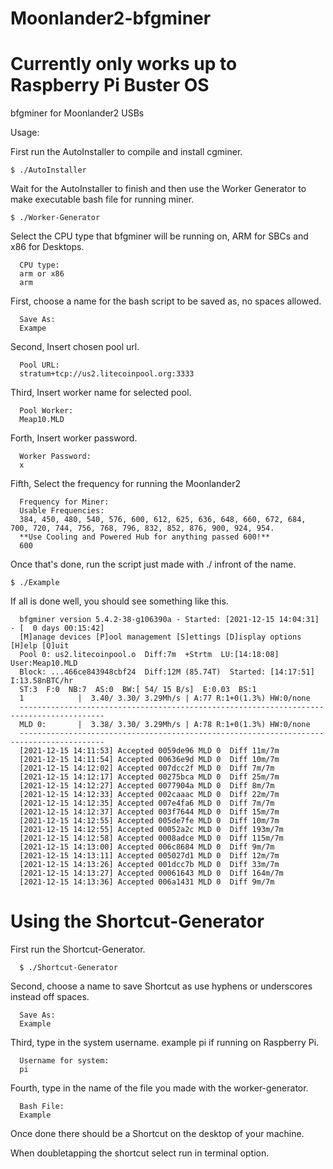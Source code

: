 # Moonlander2-bfgminer

# Currently only works up to Raspberry Pi Buster OS

bfgminer for Moonlander2 USBs

Usage:

First run the AutoInstaller to compile and install cgminer.

	$ ./AutoInstaller

Wait for the AutoInstaller to finish and then use the Worker Generator to make executable bash file for running miner.

	$ ./Worker-Generator

Select the CPU type that bfgminer will be running on, ARM for SBCs and x86 for Desktops.
	
	  CPU type:
	  arm or x86
	  arm

First, choose a name for the bash script to be saved as, no spaces allowed.

	  Save As:
	  Exampe

Second, Insert chosen pool url.

	  Pool URL:
	  stratum+tcp://us2.litecoinpool.org:3333

Third, Insert worker name for selected pool.

	  Pool Worker:
	  Meap10.MLD

Forth, Insert worker password.

	  Worker Password:
	  x

Fifth, Select the frequency for running the Moonlander2

	  Frequency for Miner:
	  Usable Frequencies:
	  384, 450, 480, 540, 576, 600, 612, 625, 636, 648, 660, 672, 684, 700, 720, 744, 756, 768, 796, 832, 852, 876, 900, 924, 954.
	  **Use Cooling and Powered Hub for anything passed 600!**
	  600

Once that's done, run the script just made with ./ infront of the name.

	$ ./Example

If all is done well, you should see something like this.

	  bfgminer version 5.4.2-38-g106390a - Started: [2021-12-15 14:04:31] - [  0 days 00:15:42]
	  [M]anage devices [P]ool management [S]ettings [D]isplay options             [H]elp [Q]uit
	  Pool 0: us2.litecoinpool.o  Diff:7m  +Strtm  LU:[14:18:08]  User:Meap10.MLD
	  Block: ...466ce843948cbf24  Diff:12M (85.74T)  Started: [14:17:51]  I:13.58nBTC/hr
	  ST:3  F:0  NB:7  AS:0  BW:[ 54/ 15 B/s]  E:0.03  BS:1
	  1            |  3.40/ 3.30/ 3.29Mh/s | A:77 R:1+0(1.3%) HW:0/none
	  -----------------------------------------------------------------------------------------
 	  MLD 0:       |  3.38/ 3.30/ 3.29Mh/s | A:78 R:1+0(1.3%) HW:0/none
	  -----------------------------------------------------------------------------------------
	  [2021-12-15 14:11:53] Accepted 0059de96 MLD 0  Diff 11m/7m
	  [2021-12-15 14:11:54] Accepted 00636e9d MLD 0  Diff 10m/7m
	  [2021-12-15 14:12:02] Accepted 007dcc2f MLD 0  Diff 7m/7m
	  [2021-12-15 14:12:17] Accepted 00275bca MLD 0  Diff 25m/7m
	  [2021-12-15 14:12:27] Accepted 0077904a MLD 0  Diff 8m/7m
	  [2021-12-15 14:12:33] Accepted 002caaac MLD 0  Diff 22m/7m
	  [2021-12-15 14:12:35] Accepted 007e4fa6 MLD 0  Diff 7m/7m
	  [2021-12-15 14:12:37] Accepted 003f7644 MLD 0  Diff 15m/7m
	  [2021-12-15 14:12:55] Accepted 005de7fe MLD 0  Diff 10m/7m
	  [2021-12-15 14:12:55] Accepted 00052a2c MLD 0  Diff 193m/7m
	  [2021-12-15 14:12:58] Accepted 0008adce MLD 0  Diff 115m/7m
	  [2021-12-15 14:13:00] Accepted 006c8684 MLD 0  Diff 9m/7m
	  [2021-12-15 14:13:11] Accepted 005027d1 MLD 0  Diff 12m/7m
	  [2021-12-15 14:13:26] Accepted 001dcc7b MLD 0  Diff 33m/7m
	  [2021-12-15 14:13:27] Accepted 00061643 MLD 0  Diff 164m/7m
	  [2021-12-15 14:13:36] Accepted 006a1431 MLD 0  Diff 9m/7m


# Using the Shortcut-Generator

First run the Shortcut-Generator.

	  $ ./Shortcut-Generator

Second, choose a name to save Shortcut as use hyphens or underscores instead off spaces.

	  Save As:
	  Example


Third, type in the system username. example pi if running on Raspberry Pi.

	  Username for system:
	  pi

Fourth, type in the name of the file you made with the worker-generator.

	  Bash File:
	  Example

Once done there should be a Shortcut on the desktop of your machine.

When doubletapping the shortcut select run in terminal option.


